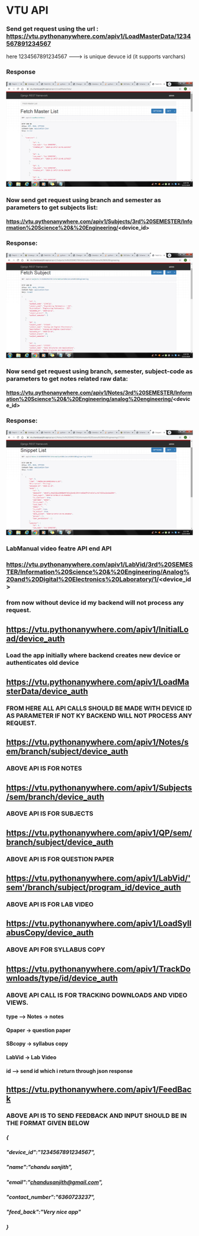 
# VTU API
### Send get request using the url : https://vtu.pythonanywhere.com/apiv1/LoadMasterData/1234567891234567
here 1234567891234567 ---> is unique devuce id (it supports varchars)

### Response

![alt text](https://github.com/chandusanjith/VTU/blob/master/vtu1.png?raw=true)

### Now send get request using branch and semester as parameters to get subjects list:
#### https://vtu.pythonanywhere.com/apiv1/Subjects/3rd%20SEMESTER/Information%20Science%20&%20Engineering/<device_id>
### Response:
![alt text](https://github.com/chandusanjith/VTU/blob/master/vtu2.png?raw=true)

### Now send get request using branch, semester, subject-code as parameters to get notes related raw data:
#### https://vtu.pythonanywhere.com/apiv1/Notes/3rd%20SEMESTER/Information%20Science%20&%20Engineering/analog%20engineering/<device_id>

### Response:

![alt text](https://github.com/chandusanjith/VTU/blob/master/vtu3.png?raw=true)



### LabManual video featre API end API

### https://vtu.pythonanywhere.com/apiv1/LabVid/3rd%20SEMESTER/Information%20Science%20&%20Engineering/Analog%20and%20Digital%20Electronics%20Laboratory/1/<device_id>

### from now without device id my backend will not process any request.


##  https://vtu.pythonanywhere.com/apiv1/InitialLoad/device_auth
### Load the app initially where backend creates new device or authenticates old device

##  https://vtu.pythonanywhere.com/apiv1/LoadMasterData/device_auth
### FROM HERE ALL API CALLS SHOULD BE MADE WITH DEVICE ID AS PARAMETER IF NOT KY BACKEND WILL NOT PROCESS ANY REQUEST.

## https://vtu.pythonanywhere.com/apiv1/Notes/sem/branch/subject/device_auth
### ABOVE API IS FOR NOTES

## https://vtu.pythonanywhere.com/apiv1/Subjects/sem/branch/device_auth
### ABOVE API IS FOR SUBJECTS

##  https://vtu.pythonanywhere.com/apiv1/QP/sem/branch/subject/device_auth
### ABOVE API IS FOR QUESTION PAPER 

##  https://vtu.pythonanywhere.com/apiv1/LabVid/'sem'/branch/subject/program_id/device_auth
### ABOVE API IS FOR LAB VIDEO

## https://vtu.pythonanywhere.com/apiv1/LoadSyllabusCopy/device_auth
### ABOVE API FOR SYLLABUS COPY

##  https://vtu.pythonanywhere.com/apiv1/TrackDownloads/type/id/device_auth
### ABOVE API CALL IS FOR TRACKING DOWNLOADS AND VIDEO VIEWS.
#### type -->  Notes -> notes
####            Qpaper -> question paper
####            SBcopy -> syllabus copy
####            LabVid -> Lab Video
#### id --> send id which i return through json response

## https://vtu.pythonanywhere.com/apiv1/FeedBack
### ABOVE API IS TO SEND FEEDBACK AND INPUT SHOULD BE IN THE FORMAT GIVEN BELOW

##### {
##### "device_id":"1234567891234567",
##### "name":"chandu sanjith",
##### "email":"chandusanjith@gmail.com",
##### "contact_number":"6360723237",
##### "feed_back":"Very nice app"
##### }